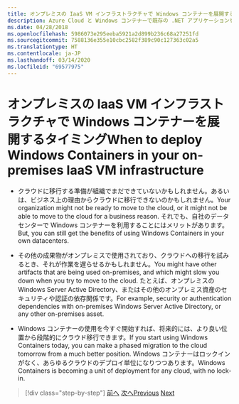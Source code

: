 ```yaml
---
title: オンプレミスの IaaS VM インフラストラクチャで Windows コンテナーを展開するタイミング
description: Azure Cloud と Windows コンテナーで既存の .NET アプリケーションを最新化する | オンプレミス IaaS VM インフラストラクチャで Windows コンテナーをデプロイするタイミング
ms.date: 04/28/2018
ms.openlocfilehash: 5986073e295eeba5921a2d899b236c68a27251fd
ms.sourcegitcommit: 7588136e355e10cbc2582f389c90c127363c02a5
ms.translationtype: HT
ms.contentlocale: ja-JP
ms.lasthandoff: 03/14/2020
ms.locfileid: "69577975"
---
```

# <a name="when-to-deploy-windows-containers-in-your-on-premises-iaas-vm-infrastructure"></a><span data-ttu-id="41c1a-103">オンプレミスの IaaS VM インフラストラクチャで Windows コンテナーを展開するタイミング</span><span class="sxs-lookup"><span data-stu-id="41c1a-103">When to deploy Windows Containers in your on-premises IaaS VM infrastructure</span></span>

- <span data-ttu-id="41c1a-104">クラウドに移行する準備が組織でまだできていないかもしれません。あるいは、ビジネス上の理由からクラウドに移行できないのかもしれません。</span><span class="sxs-lookup"><span data-stu-id="41c1a-104">Your organization might not be ready to move to the cloud, or it might not be able to move to the cloud for a business reason.</span></span> <span data-ttu-id="41c1a-105">それでも、自社のデータセンターで Windows コンテナーを利用することにはメリットがあります。</span><span class="sxs-lookup"><span data-stu-id="41c1a-105">But, you can still get the benefits of using Windows Containers in your own datacenters.</span></span>

- <span data-ttu-id="41c1a-106">その他の成果物がオンプレミスで使用されており、クラウドへの移行を試みるとき、それが作業を遅らせるかもしれません。</span><span class="sxs-lookup"><span data-stu-id="41c1a-106">You might have other artifacts that are being used on-premises, and which might slow you down when you try to move to the cloud.</span></span> <span data-ttu-id="41c1a-107">たとえば、オンプレミスの Windows Server Active Directory、またはその他のオンプレミス資産のセキュリティや認証の依存関係です。</span><span class="sxs-lookup"><span data-stu-id="41c1a-107">For example, security or authentication dependencies with on-premises Windows Server Active Directory, or any other on-premises asset.</span></span>

- <span data-ttu-id="41c1a-108">Windows コンテナーの使用を今すぐ開始すれば、将来的には、より良い位置から段階的にクラウド移行できます。</span><span class="sxs-lookup"><span data-stu-id="41c1a-108">If you start using Windows Containers today, you can make a phased migration to the cloud tomorrow from a much better position.</span></span> <span data-ttu-id="41c1a-109">Windows コンテナーはロックインがなく、あらゆるクラウドのデプロイ単位になりつつあります。</span><span class="sxs-lookup"><span data-stu-id="41c1a-109">Windows Containers is becoming a unit of deployment for any cloud, with no lock-in.</span></span>

>[!div class="step-by-step"]
><span data-ttu-id="41c1a-110">[前へ](when-not-to-deploy-to-windows-containers.md)
>[次へ](when-to-deploy-windows-containers-to-azure-vms-iaas-cloud.md)</span><span class="sxs-lookup"><span data-stu-id="41c1a-110">[Previous](when-not-to-deploy-to-windows-containers.md)
[Next](when-to-deploy-windows-containers-to-azure-vms-iaas-cloud.md)</span></span>
